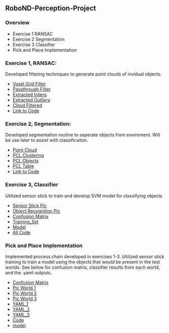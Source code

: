 ## RoboND-Perception-Project

### Overview
  * Exercise 1 RANSAC
  * Exercise 2 Segmentation
  * Exercise 3 Classifier
  * Pick and Place Implementation
  
### Exercise 1, RANSAC:
 Developed filtering techniques to generate point clouds of invidual objects.
  * [Voxel Grid Filter](https://github.com/ejbkdb/RoboND-Perception-Project/blob/master/Exercise1/Pictures/001_ex1_voxel.png)
  * [Passthrough Filter](https://github.com/ejbkdb/RoboND-Perception-Project/blob/master/Exercise1/Pictures/002_ex1_pass_through_filtered.png)
  * [Extracted Inliers](https://github.com/ejbkdb/RoboND-Perception-Project/blob/master/Exercise1/Pictures/003_ex1_extracted_indices.png)
  * [Extracted Outliers](https://github.com/ejbkdb/RoboND-Perception-Project/blob/master/Exercise1/Pictures/005_extracted_outliers.png)
  * [Cloud Filtered](https://github.com/ejbkdb/RoboND-Perception-Project/blob/master/Exercise1/Pictures/004_cloud_filtered.png)
  * [Link to Code](https://github.com/ejbkdb/RoboND-Perception-Project/blob/master/Exercise1/RANSAC.py)

### Exercise 2, Segmentation:
 Developed segmentation routine to seperate objects from enviroment. Will be use later to assist with classificaiton.
  * [Point Cloud](https://github.com/ejbkdb/RoboND-Perception-Project/blob/master/Exercise2/pictures/001_ex2_pcl.png)
  * [PCL Clustering](https://github.com/ejbkdb/RoboND-Perception-Project/blob/master/Exercise2/pictures/002_ex2_pcl_cluster.png)
  * [PCL Objects](https://github.com/ejbkdb/RoboND-Perception-Project/blob/master/Exercise2/pictures/003_ex2_pcl_objects.png)
  * [PCL Table](https://github.com/ejbkdb/RoboND-Perception-Project/blob/master/Exercise2/pictures/004_ex2_pcl_table.png)
  * [Link to Code](https://github.com/ejbkdb/RoboND-Perception-Project/blob/master/Exercise2/segmentation.py)
  
### Exercise 3, Classifier
 Utilized sensor stick to train and develop SVM model for classifying objects
  * [Sensor Stick Pic](https://github.com/ejbkdb/RoboND-Perception-Project/blob/master/Exercise3/pictures/001_ex3_sensor_stick.png)
  * [Object Recognition Pic](https://github.com/ejbkdb/RoboND-Perception-Project/blob/master/Exercise3/pictures/002_ex3_object_recognition.png)
  * [Confusion Matrix](https://github.com/ejbkdb/RoboND-Perception-Project/blob/master/Exercise3/pictures/004_ex3_conf_matrix_1.png)
  * [Training_Set](https://github.com/ejbkdb/RoboND-Perception-Project/blob/master/Exercise3/training_set.sav)
  * [Model](https://github.com/ejbkdb/RoboND-Perception-Project/blob/master/Exercise3/model.sav)
  * [All Code](https://github.com/ejbkdb/RoboND-Perception-Project/tree/master/Exercise3)

### Pick and Place Implementation
 Implemented process chain developed in exercises 1-3. Utilized sensor stick training to train a model 
 using the objects that would be present in the test worlds. See below for confusion matrix, classifier results 
 from each world, and the .yaml outputs.
  * [Confusion Matrix](https://github.com/ejbkdb/RoboND-Perception-Project/blob/master/PnP_project/Pictures/001_world3_conf_matrix_1.png)
  * [Pic World 1](https://github.com/ejbkdb/RoboND-Perception-Project/blob/master/PnP_project/Pictures/001_world1_object_detection.png)
  * [Pic World 2](https://github.com/ejbkdb/RoboND-Perception-Project/blob/master/PnP_project/Pictures/002_world2_objectdetection.png)
  * [Pic World 3](https://github.com/ejbkdb/RoboND-Perception-Project/blob/master/PnP_project/Pictures/003_world3_object_detection.png)
  * [YAML_1](https://github.com/ejbkdb/RoboND-Perception-Project/blob/master/PnP_project/YAML/output1.yaml)
  * [YAML_2](https://github.com/ejbkdb/RoboND-Perception-Project/blob/master/PnP_project/YAML/output2.yaml)
  * [YAML_3](https://github.com/ejbkdb/RoboND-Perception-Project/blob/master/PnP_project/YAML/output3.yaml)
  * [Code](https://github.com/ejbkdb/RoboND-Perception-Project/blob/master/PnP_project/project.py)
  * [model](https://github.com/ejbkdb/RoboND-Perception-Project/blob/master/PnP_project/model.sav)
